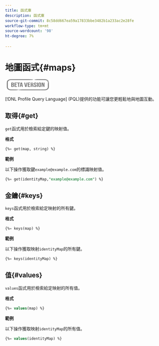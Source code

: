 ```yaml
---
title: 函式庫
description: 函式庫
source-git-commit: 8c58dd667ea59a17833bbe3482b1a233ac2e28fe
workflow-type: tm+mt
source-wordcount: '98'
ht-degree: 7%

---
```


# 地圖函式{#maps}

![](../../assets/do-not-localize/badge.png)

[!DNL Profile Query Language] (PQL)提供的功能可讓您更輕鬆地與地圖互動。

## 取得{#get}

`get`函式用於檢索給定鍵的映射值。

**格式**

```sql
{%= get(map, string) %}
```

**範例**

以下操作獲取鍵`example@example.com`的標識映射值。

```sql
{%= get(identityMap,"example@example.com") %}
```

## 金鑰{#keys}

`keys`函式用於檢索給定映射的所有鍵。

**格式**

```sql
{%= keys(map) %}
```

**範例**

以下操作獲取映射`identityMap`的所有鍵。

```sql
{%= keys(identityMap) %}
```

## 值{#values}

`values`函式用於檢索給定映射的所有值。

**格式**

```sql
{%= values(map) %}
```

**範例**

以下操作獲取映射`identityMap`的所有值。

```sql
{%= values(identityMap) %}
```
